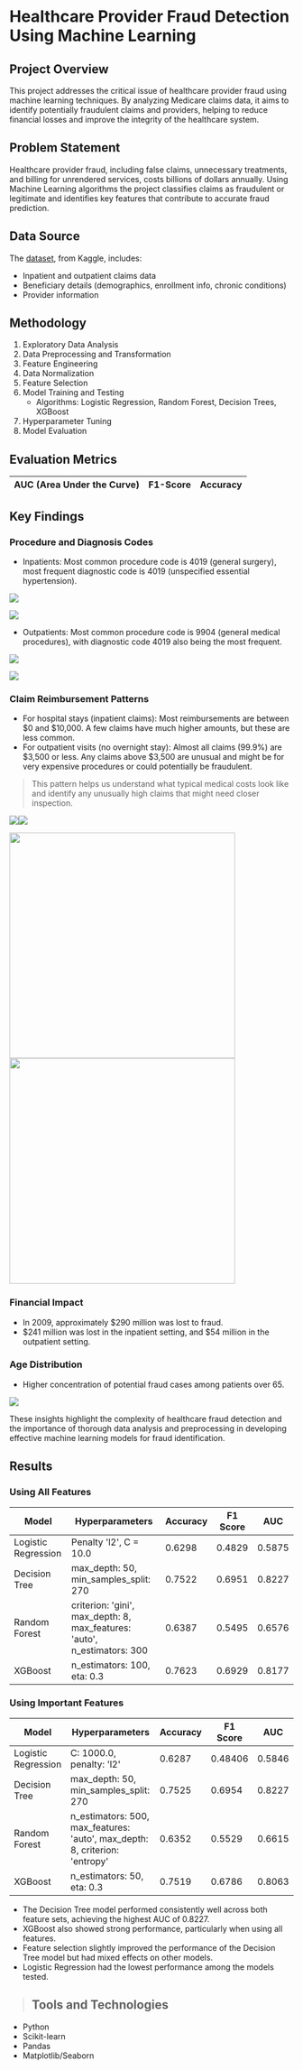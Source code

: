 # Healthcare Provider Fraud Detection Using Machine Learning

## Project Overview
This project addresses the critical issue of healthcare provider fraud using machine learning techniques. By analyzing Medicare claims data, it aims to identify potentially fraudulent claims and providers, helping to reduce financial losses and improve the integrity of the healthcare system.

## Problem Statement
Healthcare provider fraud, including false claims, unnecessary treatments, and billing for unrendered services, costs billions of dollars annually. Using Machine Learning algorithms the project classifies claims as fraudulent or legitimate and identifies key features that contribute to accurate fraud prediction.

## Data Source
The [dataset](https://www.kaggle.com/datasets/rohitrox/healthcare-provider-fraud-detection-analysis/data), from Kaggle, includes:
- Inpatient and outpatient claims data
- Beneficiary details (demographics, enrollment info, chronic conditions)
- Provider information

## Methodology
1. Exploratory Data Analysis
2. Data Preprocessing and Transformation
3. Feature Engineering
4. Data Normalization
5. Feature Selection
6. Model Training and Testing
   - Algorithms: Logistic Regression, Random Forest, Decision Trees, XGBoost
8. Hyperparameter Tuning
9. Model Evaluation

## Evaluation Metrics
| AUC (Area Under the Curve)  |F1-Score | Accuracy  |
| ------------- | ------------- | ------------------

## Key Findings
### Procedure and Diagnosis Codes
- Inpatients: Most common procedure code is 4019 (general surgery), most frequent diagnostic code is 4019 (unspecified essential hypertension).

![](https://github.com/rashmishreev/DATA-245-ML/blob/main/images/inpatient_procedure_distribution.png)

![](https://github.com/rashmishreev/DATA-245-ML/blob/main/images/inpatient_diagnosis_distribution.png)

- Outpatients: Most common procedure code is 9904 (general medical procedures), with diagnostic code 4019 also being the most frequent.

![](https://github.com/rashmishreev/DATA-245-ML/blob/main/images/outpatient_procedure_distribution.png)

![](https://github.com/rashmishreev/DATA-245-ML/blob/main/images/outpatient_diagnosis_distribution.png)

### Claim Reimbursement Patterns
- For hospital stays (inpatient claims): Most reimbursements are between $0 and $10,000. A few claims have much higher amounts, but these are less common.
- For outpatient visits (no overnight stay): Almost all claims (99.9%) are $3,500 or less. Any claims above $3,500 are unusual and might be for very expensive procedures or could potentially be fraudulent.
> This pattern helps us understand what typical medical costs look like and identify any unusually high claims that might need closer inspection.

![](https://github.com/rashmishreev/DATA-245-ML/blob/main/images/Inpatient_claim_reimbursement.png)![](https://github.com/rashmishreev/DATA-245-ML/blob/main/images/Outpatient_Claim_Reimbursement.png)

<p float="left">
  <img src="https://github.com/rashmishreev/DATA-245-ML/blob/main/images/Inpatient_claim_reimbursement.png" width="400" />
  <img src="https://github.com/rashmishreev/DATA-245-ML/blob/main/images/Outpatient_Claim_Reimbursement.png" width="400" />
</p>


### Financial Impact
- In 2009, approximately $290 million was lost to fraud.
- $241 million was lost in the inpatient setting, and $54 million in the outpatient setting.

### Age Distribution
- Higher concentration of potential fraud cases among patients over 65.
  
![](https://github.com/rashmishreev/DATA-245-ML/blob/main/images/fraud_based_on_age.png)

These insights highlight the complexity of healthcare fraud detection and the importance of thorough data analysis and preprocessing in developing effective machine learning models for fraud identification.

## Results
### Using All Features

| Model               | Hyperparameters                                                    | Accuracy | F1 Score | AUC    |
|---------------------|---------------------------------------------------------------------|----------|----------|--------|
| Logistic Regression | Penalty 'l2', C = 10.0                                              | 0.6298   | 0.4829   | 0.5875 |
| Decision Tree       | max_depth: 50, min_samples_split: 270                               | 0.7522   | 0.6951   | 0.8227 |
| Random Forest       | criterion: 'gini', max_depth: 8, max_features: 'auto', n_estimators: 300 | 0.6387   | 0.5495   | 0.6576 |
| XGBoost             | n_estimators: 100, eta: 0.3                                         | 0.7623   | 0.6929   | 0.8177 |

### Using Important Features

| Model               | Hyperparameters                                                    | Accuracy | F1 Score | AUC    |
|---------------------|---------------------------------------------------------------------|----------|----------|--------|
| Logistic Regression | C: 1000.0, penalty: 'l2'                                            | 0.6287   | 0.48406  | 0.5846 |
| Decision Tree       | max_depth: 50, min_samples_split: 270                               | 0.7525   | 0.6954   | 0.8227 |
| Random Forest       | n_estimators: 500, max_features: 'auto', max_depth: 8, criterion: 'entropy' | 0.6352   | 0.5529   | 0.6615 |
| XGBoost             | n_estimators: 50, eta: 0.3                                          | 0.7519   | 0.6786   | 0.8063 |

- The Decision Tree model performed consistently well across both feature sets, achieving the highest AUC of 0.8227.
- XGBoost also showed strong performance, particularly when using all features.
- Feature selection slightly improved the performance of the Decision Tree model but had mixed effects on other models.
- Logistic Regression had the lowest performance among the models tested.

> ## Tools and Technologies
  - Python
  - Scikit-learn
  - Pandas
  - Matplotlib/Seaborn

